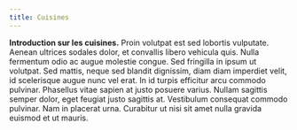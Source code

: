 ```yaml
---
title: Cuisines
---
```


**Introduction sur les cuisines.** Proin volutpat est sed lobortis vulputate. Aenean ultrices sodales dolor, et convallis libero vehicula quis. Nulla fermentum odio ac augue molestie congue. Sed fringilla in ipsum ut volutpat. Sed mattis, neque sed blandit dignissim, diam diam imperdiet velit, id scelerisque augue nunc vel erat. In id turpis efficitur arcu commodo pulvinar. Phasellus vitae sapien at justo posuere varius. Nullam sagittis semper dolor, eget feugiat justo sagittis at. Vestibulum consequat commodo pulvinar. Nam in placerat urna. Curabitur ut nisi sit amet nulla gravida euismod et ut mauris.
